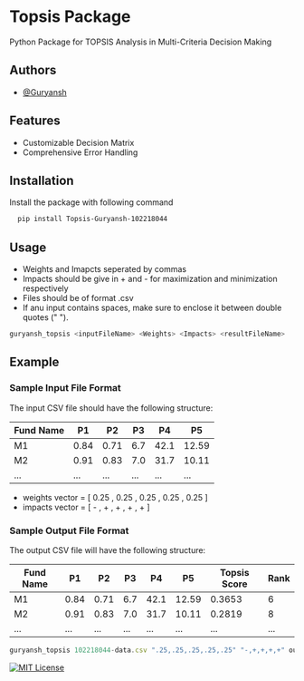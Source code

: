 
# Topsis Package

Python Package for TOPSIS Analysis in Multi-Criteria Decision Making


## Authors

- [@Guryansh](https://www.github.com/Guryansh)


## Features

- Customizable Decision Matrix
- Comprehensive Error Handling


## Installation

Install the package with following command

```bash
  pip install Topsis-Guryansh-102218044
```
    
## Usage
- Weights and Imapcts seperated by commas
- Impacts should be give in + and - for maximization and minimization respectively
- Files should be of format .csv
- If anu input contains spaces, make sure to enclose it between double quotes (" ").
```bash
guryansh_topsis <inputFileName> <Weights> <Impacts> <resultFileName>
```

## Example

### Sample Input File Format
The input CSV file should have the following structure:

| Fund Name | P1  | P2  | P3  | P4  | P5  |
|-----------|-----|-----|-----|-----|-----|
| M1        | 0.84| 0.71| 6.7 | 42.1| 12.59|
| M2        | 0.91| 0.83| 7.0 | 31.7| 10.11|
| ...       | ... | ... | ... | ... | ... |

- weights vector = [ 0.25 , 0.25 , 0.25 , 0.25 , 0.25 ]
- impacts vector = [ - , + , + , + , + ]

### Sample Output File Format

The output CSV file will have the following structure:

| Fund Name | P1  | P2  | P3  | P4  | P5  | Topsis Score | Rank |
|-----------|-----|-----|-----|-----|-----|--------------|------|
| M1        | 0.84| 0.71| 6.7 | 42.1| 12.59| 0.3653       | 6    |
| M2        | 0.91| 0.83| 7.0 | 31.7| 10.11| 0.2819       | 8    |
| ...       | ... | ... | ... | ... | ...  | ...          | ...  |

```javascript
guryansh_topsis 102218044-data.csv ".25,.25,.25,.25,.25" "-,+,+,+,+" output.csv

```



[![MIT License](https://img.shields.io/badge/License-MIT-green.svg)](https://choosealicense.com/licenses/mit/)


